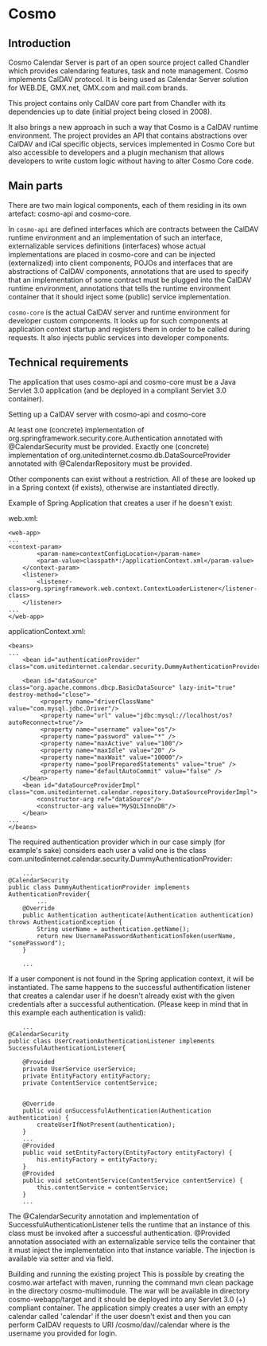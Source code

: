 # Cosmo

## Introduction	

Cosmo Calendar Server is part of an open source project called Chandler which provides calendaring features,
task and note management. Cosmo implements CalDAV protocol. 
It is being used as Calendar Server solution for WEB.DE, GMX.net, GMX.com and mail.com brands. 

This project contains only CalDAV core part from Chandler with its dependencies up to date 
(initial project being closed in 2008).

It also brings a new approach in such a way that Cosmo is a CalDAV runtime environment. The project provides an API
that contains abstractions over CalDAV and iCal specific objects, services implemented in Cosmo Core but also accessible
to developers and a plugin mechanism that allows developers to write custom logic without having to alter Cosmo Core code.


## Main parts

There are two main logical components, each of them residing in its own artefact: cosmo-api and cosmo-core.

In ``cosmo-api`` are defined interfaces which are contracts between the CalDAV runtime environment and an implementation 
of such an interface,
externalizable services definitions (interfaces) whose actual implementations are placed in cosmo-core
and can be injected (externalized) into client components,
POJOs and interfaces that are abstractions of CalDAV components,
annotations that are used to specify that an implementation of some contract must be plugged into the CalDAV runtime environment,
annotations that tells the runtime environment container that it should inject some (public) service implementation.


``cosmo-core`` is the actual CalDAV server and runtime environment for developer custom components. It looks up for such components at 
application context startup and registers them in order to be called during requests. 
It also injects public services into developer components.


## Technical requirements

The application that uses cosmo-api and cosmo-core must be a Java Servlet 3.0 application (and be deployed in a compliant 
Servlet 3.0 container).

Setting up a CalDAV server with cosmo-api and cosmo-core

At least one (concrete) implementation of org.springframework.security.core.Authentication annotated with @CalendarSecurity 
must be provided. Exactly one (concrete) implementation of org.unitedinternet.cosmo.db.DataSourceProvider annotated
with @CalendarRepository must be provided.

Other components can exist without a restriction. All of these are looked up in a Spring context (if exists), 
otherwise are instantiated directly.


Example of Spring Application that creates a user if he doesn't exist:

web.xml:

	<web-app>
	...
	<context-param>
	        <param-name>contextConfigLocation</param-name>
	        <param-value>classpath*:/applicationContext.xml</param-value>
	    </context-param>
	    <listener>
	        <listener-class>org.springframework.web.context.ContextLoaderListener</listener-class>
	    </listener>  
	...
	</web-app>

applicationContext.xml:

	<beans>
	...
	    <bean id="authenticationProvider" class="com.unitedinternet.calendar.security.DummyAuthenticationProvider"/>
	    
	    <bean id="dataSource" class="org.apache.commons.dbcp.BasicDataSource" lazy-init="true" destroy-method="close">
	         <property name="driverClassName" value="com.mysql.jdbc.Driver"/>
	         <property name="url" value="jdbc:mysql://localhost/os?autoReconnect=true"/>
	         <property name="username" value="os"/> 
	         <property name="password" value="*" />
	         <property name="maxActive" value="100"/> 
	         <property name="maxIdle" value="20" />
	         <property name="maxWait" value="10000"/>
	         <property name="poolPreparedStatements" value="true" />
	         <property name="defaultAutoCommit" value="false" />
	    </bean>   
	    <bean id="dataSourceProviderImpl" class="com.unitedinternet.calendar.repository.DataSourceProviderImpl">
	        <constructor-arg ref="dataSource"/>
	        <constructor-arg value="MySQL5InnoDB"/>
	    </bean>
	...
	</beans>

The required authentication provider which in our case simply (for example's sake) considers each user a valid one 
is the class com.unitedinternet.calendar.security.DummyAuthenticationProvider:

	 	...
	@CalendarSecurity
	public class DummyAuthenticationProvider implements AuthenticationProvider{
	    	...
		@Override
		public Authentication authenticate(Authentication authentication) throws AuthenticationException {
		    String userName = authentication.getName();
			return new UsernamePasswordAuthenticationToken(userName, "somePassword");
		}
	 
		...

If a user component is not found in the Spring application context, it will be instantiated. The same happens
to the successful authentification listener that creates a calendar user if he doesn't already exist with the given credentials after a successful authentication. (Please keep in mind that in this example each authentication is valid):

		...
	@CalendarSecurity
	public class UserCreationAuthenticationListener implements SuccessfulAuthenticationListener{
	    
	    @Provided
		private UserService userService;
		private EntityFactory entityFactory;
		private ContentService contentService;
		
		
		@Override
		public void onSuccessfulAuthentication(Authentication authentication) {
			createUserIfNotPresent(authentication);
		}
		...
		@Provided
		public void setEntityFactory(EntityFactory entityFactory) {
			his.entityFactory = entityFactory;
		}
		@Provided
		public void setContentService(ContentService contentService) {
			this.contentService = contentService;
		}
		...


The @CalendarSecurity annotation and implementation of SuccessfulAuthenticationListener tells the runtime that an 
instance of this class must be invoked after a successful authentication.
@Provided annotation associated with an externalizable service tells the container that it must inject the implementation
into that instance variable. The injection is available via setter and via field. 

Building and running the existing project
This is possible by creating the cosmo.war artefact with maven, running the command mvn clean package in the directory 
cosmo-multimodule. The war will be available in directory cosmo-webapp/target and it should be deployed into any 
Servlet 3.0 (+) compliant container. The application simply creates a user with an empty calendar called 'calendar' if 
the user doesn't exist and then you can perform CalDAV requests to URI /cosmo/dav/<username>/calendar where <username>
is the username you provided for login.



